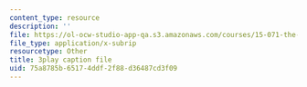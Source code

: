 ```yaml
---
content_type: resource
description: ''
file: https://ol-ocw-studio-app-qa.s3.amazonaws.com/courses/15-071-the-analytics-edge-spring-2017/75a8785b65174ddf2f88d36487cd3f09_isTQo2B_1Ng.srt
file_type: application/x-subrip
resourcetype: Other
title: 3play caption file
uid: 75a8785b-6517-4ddf-2f88-d36487cd3f09
---
```

